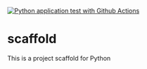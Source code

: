 [![Python application test with Github Actions](https://github.com/brandr01d/scaffold/actions/workflows/main.yml/badge.svg)](https://github.com/brandr01d/scaffold/actions/workflows/main.yml)


# scaffold
This is a project scaffold for Python
